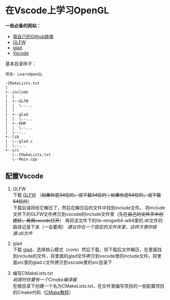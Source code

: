 # 在Vscode上学习OpenGL

**一些必备的网站：**

* [我自己的Github链接](https://github.com/Sky101223/LearnOpenGL.git)
* [GLFW](https://www.glfw.org/)
* [glad](https://glad.dav1d.de/)
* [Vscode](https://code.visualstudio.com/)

基本目录样子：

``` None
项目: LearnOpenGL

-CMakeLists.txt
|
+--include
|  |
|  +--GLFW
|  |  \--...
|  |
|  +--glad
|  |  \--...
|  +--KHR
|  |  \--...
|  \--...
+--lib
|  \--glad.c
|  \--...
+--src
   \--CMakeLists.txt
   \--Main.cpp
```

## 配置Vscode

1. GLFW  
下载 [GLFW](https://www.glfw.org/) （~~如果你是34位的，请下载34位的；如果你是64位的，请下载64位的~~）  
下载后请将给它解压了，然后在解压后的文件中找到include文件。
将include文件下的GLFW文件拷贝到vscode的include文件里（~~先在自己的文件夹中创建好，再用vscode打开~~）
再将该文件下的lib-mingw64-w64里的.dll文件的路径记录下来（一会要用）
*建议你在一个固定的文件夹里，这样方便你链接.dll文件*

2. glad  
下载 [glad](https://glad.dav1d.de/)，选择核心模式（core）然后下载，将下载后文件解压，在里面找到include的文件，将里面的glad文件拷贝到vscode里的include文件。将里面src里的glad.c文件拷贝到vscode里的src目录下

3. 编写CMakeLists.txt  
*前提时你要有一个Cmake编译器*  
在根目录下创建一个名为CMakeLists.txt，在文件里编写项目的一些配置项目的Cmake代码（[CMake教程](https://www.runoob.com/cmake/cmake-tutorial.html)）
